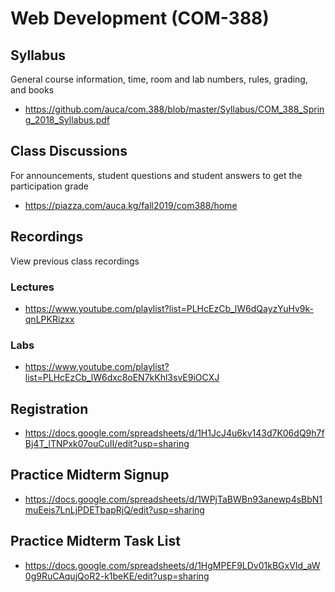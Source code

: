# Web Development (COM-388)

## Syllabus

General course information, time, room and lab numbers, rules, grading, and
books

* <https://github.com/auca/com.388/blob/master/Syllabus/COM_388_Spring_2018_Syllabus.pdf>

## Class Discussions

For announcements, student questions and student answers to get the
participation grade

* <https://piazza.com/auca.kg/fall2019/com388/home>

## Recordings

View previous class recordings

### Lectures

* <https://www.youtube.com/playlist?list=PLHcEzCb_lW6dQayzYuHv9k-qnLPKRizxx>

### Labs

* <https://www.youtube.com/playlist?list=PLHcEzCb_lW6dxc8oEN7kKhl3svE9iOCXJ>

## Registration

* <https://docs.google.com/spreadsheets/d/1H1JcJ4u6kv143d7K06dQ9h7fBj4T_lTNPxk07ouCuII/edit?usp=sharing>

## Practice Midterm Signup

* <https://docs.google.com/spreadsheets/d/1WPjTaBWBn93anewp4sBbN1muEeis7LnLjPDETbapRjQ/edit?usp=sharing>

## Practice Midterm Task List

* <https://docs.google.com/spreadsheets/d/1HgMPEF9LDv01kBGxVId_aW0g9RuCAqujQoR2-k1beKE/edit?usp=sharing>
